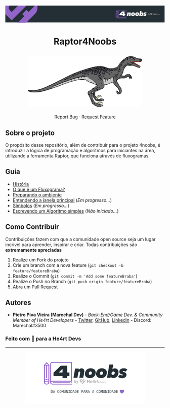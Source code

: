 <p align="center">
  <a href="https://github.com/he4rt/4noobs" target="_blank">
    <img src="./assets/header-4noobs.svg">
  </a>
</p>

<p align="center">
  <h1 align="center">Raptor4Noobs</h1>

  <h2 align="center">
    <img src="./assets/raptor.png" alt="Símbolo do Raptor" width="360">
  </h2>

  <p align="center">
    <a href="https://github.com/marechal-dev/raptor4noobs/issues">Report Bug</a>
    ·
    <a href="https://github.com/marechal-dev/raptor4noobs/issues">Request Feature</a>
  </p>
</p>

## Sobre o projeto

<p align="left">
  O propósito desse repositório, além de contribuir para o projeto 4noobs, é introduzir a lógica de programação e algoritmos para iniciantes na área, utilizando a ferramenta Raptor, que funciona através de fluxogramas.
</p>

## Guia

- [História](./lectures/1-Historia.md)
- [O que é um Fluxograma?](./lectures/2-Fluxograma.md)
- [Preparando o ambiente](./lectures/3-Ambiente.md)
- [Entendendo a janela principal](./lectures/4-Intro.md) (_Em progresso..._)
- [Símbolos](./lectures/5-Simbolos.md) (_Em progresso..._)
- [Escrevendo um Algoritmo simples](./lectures/6-Algoritmo.md) (_Não iniciado..._)

## Como Contribuir

Contribuições fazem com que a comunidade open source seja um lugar incrível para aprender, inspirar e criar. Todas contribuições
são **extremamente apreciadas**

1. Realize um Fork do projeto
2. Crie um branch com a nova feature (`git checkout -b feature/featureBraba`)
3. Realize o Commit (`git commit -m 'Add some featureBraba'`)
4. Realize o Push no Branch (`git push origin feature/featureBraba`)
5. Abra um Pull Request

## Autores

- **Pietro Piva Vieira (Marechal Dev)** - _Back-End/Game Dev. & Community Member of He4rt Developers_ - [Twitter](https://twitter.com/marechal_dev), [GitHub](https://github.com/marechal-dev), [Linkedin](https://www.linkedin.com/in/pietro-vieira/) - Discord: Marechal#3500

### Feito com 💜 para a He4rt Devs

---

<p align="center">
  <a href="https://github.com/he4rt/4noobs" target="_blank">
    <img src="./assets/footer-4noobs.svg" width="380">
  </a>
</p>
